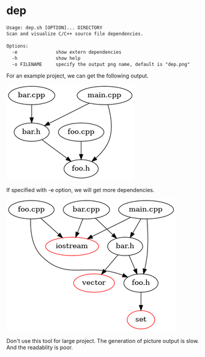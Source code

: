 # dep

```
Usage: dep.sh [OPTION]... DIRECTORY
Scan and visualize C/C++ source file dependencies.

Options:
  -e              show extern dependencies
  -h              show help
  -o FILENAME     specify the output png name, default is "dep.png"
```

For an example project, we can get the following output.

![example](./example.png)

If specified with -e option, we will get more dependencies.

![extern](./extern.png)

Don't use this tool for large project. The generation of picture output is slow. And the readablity is poor.
